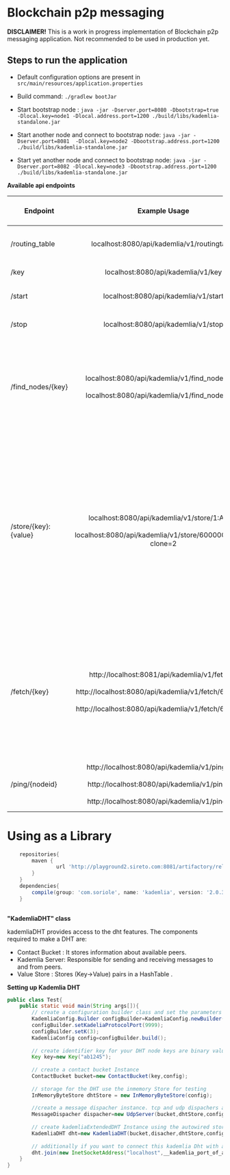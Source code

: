 Blockchain p2p messaging
=========================

**DISCLAIMER!** This is a work in progress implementation of Blockchain p2p messaging application.  Not recommended to be used in production yet.

## Steps to run the application

- Default configuration options are present in `src/main/resources/application.properties`

- Build command: `./gradlew bootJar`

- Start bootstrap node : `java -jar -Dserver.port=8080 -Dbootstrap=true -Dlocal.key=node1 -Dlocal.address.port=1200 ./build/libs/kademlia-standalone.jar`

- Start another node and connect to bootstrap node:
 `java -jar -Dserver.port=8081  -Dlocal.key=node2 -Dbootstrap.address.port=1200 ./build/libs/kademlia-standalone.jar`

- Start yet another node and connect to bootstrap node:
 `java -jar -Dserver.port=8082 -Dlocal.key=node3 -Dbootstrap.address.port=1200 ./build/libs/kademlia-standalone.jar`

**Available api endpoints**

| Endpoint        | Example Usage           | Output  | ---------Description---------- |
| --------------- |:-----------------:| :-------| -----------------------------------:|
| /routing_table      | localhost:8080/api/kademlia/v1/routingtable | `{"nodeInfo":[{"inetAddress":"localhost", "port":35841, "key":"node1"}]}` | Provides list of nodes connected to this node|
| /key      | localhost:8080/api/kademlia/v1/key     |   `node1` | Returns Id of this node.
| /start | localhost:8080/api/kademlia/v1/start      |    `STARTED` or `Server Already Running` | If the node is turned off it is started
| /stop | localhost:8080/api/kademlia/v1/stop      |    `STOPPED` or `Server was already not running.` | If the node is turned off it is started
| /find_nodes/{key} | localhost:8080/api/kademlia/v1/find_nodes/abc <br/><br/> localhost:8080/api/kademlia/v1/find_nodes/aaa      | `{"nodeInfo":[ {"inetAddress":"localhost","port":42985,"key":"abc"},  {"inetAddress":"localhost","port":38945,"key":"def"}, {"inetAddress":"localhost","port":1200,"key":"noddz"} ]}` <br/><br/> `{"nodeInfo":[ {"inetAddress":"localhost","port":38945,"key":"def"}, {"inetAddress":"localhost","port":42985,"key":"abc"}, {"inetAddress":"localhost","port":1200,"key":"noddz"} ]}`    | Finds the nodes closest to given id. If the node searched is not in the list, it means that the searched node doesn't exist in the network.
|/store/{key}:{value}| localhost:8080/api/kademlia/v1/store/1:Antler <br/><br/>localhost:8080/api/kademlia/v1/store/6000000:Brew?clone=2| `4`<br/><br/>`2` | Stores the given key value in the distributed network. If returned value is the no of nodes in which the value was stored. `clone` parameter can also be passed to specify how many nodes should store the value default vaue is the `K` parameter of kademlia
|/fetch/{key} | http://localhost:8081/api/kademlia/v1/fetch/1<br/><br/>http://localhost:8080/api/kademlia/v1/fetch/6000000<br/><br/>http://localhost:8080/api/kademlia/v1/fetch/6000001|`Antler`<br/><br/>`Brew`<br/><br/>`Null`| Finds the value corresponding to the key. The value need not be stored in local node, it can be fetched from the network if it exists. If it doesn't exist, Null is returned.|
|/ping/{nodeid}|http://localhost:8080/api/kademlia/v1/ping/abc<br/><br/>http://localhost:8080/api/kademlia/v1/ping/ghi<br/><br/>http://localhost:8080/api/kademlia/v1/ping/def|`Peer took 1ms to reply`<br/><br/>`Node not found in DHT Network`<br/><br/>`Peer didn't reply`|Ping a node in the network. Retuns the time taken by the node to reply.


# Using as a Library
```groovy
    repositories{
        maven {
                url 'http://playground2.sireto.com:8081/artifactory/release'
        }
    }
    dependencies{
        compile(group: 'com.soriole', name: 'kademlia', version: '2.0.3')
    }
    
```
**"KademliaDHT" class**

kademliaDHT provides access to the dht features. The components required to make a DHT are:

* Contact Bucket : It stores information about available peers.
* Kademlia Server: Responsible for sending and receiving messages to and from peers.
* Value Store    : Stores (Key->Value) pairs in a HashTable
.

**Setting up Kademlia DHT**

```java
public class Test{
    public static void main(String args[]){
        // create a configuration builder class and set the parameters as per requirement
        KademliaConfig.Builder configBuilder=KademliaConfig.newBuilder();
        configBuilder.setKadeliaProtocolPort(9999);
        configBuilder.setK(3);
        KademliaConfig config=configBuilder.build();
        
        // create identifier key for your DHT node keys are binary values and serilized using base58 encoding
        Key key=new Key("ab1245");
        
        // create a contact bucket Instance
        ContactBucket bucket=new ContactBucket(key,config);
        
        // storage for the DHT use the inmemory Store for testing
        InMemoryByteStore dhtStore = new InMemoryByteStore(config);
        
        //create a message dispacher instance. tcp and udp dispachers are available.
        MessageDispacher dispacher=new UdpServer(bucket,dhtStore,config);
        
        // create kademliaExtendedDHT Instance using the autowired storageService
        KademliaDHT dht=new KademliaDHT(bucket,disacher,dhtStore,config);
        
        // additionally if you want to connect this kademlia Dht with another Dht node
        dht.join(new InetSocketAddress("localhost",__kademlia_port_of_another_instance));
    }
}
```
